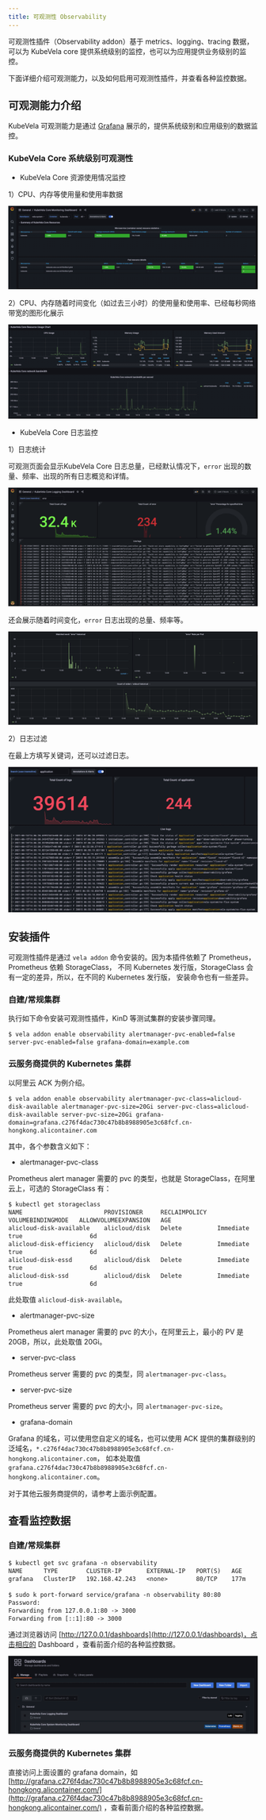 ```yaml
---
title: 可观测性 Observability
---
```


可观测性插件（Observability addon）基于 metrics、logging、tracing 数据，可以为 KubeVela core 提供系统级别的监控，也可以为应用提供业务级别的监控。

下面详细介绍可观测能力，以及如何启用可观测性插件，并查看各种监控数据。

## 可观测能力介绍

KubeVela 可观测能力是通过 [Grafana](https://grafana.com/) 展示的，提供系统级别和应用级别的数据监控。

### KubeVela Core 系统级别可观测性

- KubeVela Core 资源使用情况监控

1）CPU、内存等使用量和使用率数据

![](../../resources/observability-system-level-summary-of-source-usages.png)

2）CPU、内存随着时间变化（如过去三小时）的使用量和使用率、已经每秒网络带宽的图形化展示

![](../../resources/observability-system-level-summary-of-source-usages-chart.png)

- KubeVela Core 日志监控

1）日志统计

可观测页面会显示KubeVela Core 日志总量，已经默认情况下，`error` 出现的数量、频率、出现的所有日志概览和详情。

![](../../resources/observability-system-level-logging-statistics.png)

还会展示随着时间变化，`error` 日志出现的总量、频率等。

![](../../resources/observability-system-level-logging-statistics2.png)

2）日志过滤

在最上方填写关键词，还可以过滤日志。

![](../../resources/observability-system-level-logging-search.png)

## 安装插件

可观测性插件是通过 `vela addon` 命令安装的。因为本插件依赖了 Prometheus，Prometheus 依赖 StorageClass，
不同 Kubernetes 发行版，StorageClass 会有一定的差异，所以，在不同的 Kubernetes 发行版， 安装命令也有一些差异。

### 自建/常规集群

执行如下命令安装可观测性插件，KinD 等测试集群的安装步骤同理。

```shell
$ vela addon enable observability alertmanager-pvc-enabled=false server-pvc-enabled=false grafana-domain=example.com
```

### 云服务商提供的 Kubernetes 集群

以阿里云 ACK 为例介绍。

```shell
$ vela addon enable observability alertmanager-pvc-class=alicloud-disk-available alertmanager-pvc-size=20Gi server-pvc-class=alicloud-disk-available server-pvc-size=20Gi grafana-domain=grafana.c276f4dac730c47b8b8988905e3c68fcf.cn-hongkong.alicontainer.com
```

其中，各个参数含义如下：

- alertmanager-pvc-class

Prometheus alert manager 需要的 pvc 的类型，也就是 StorageClass，在阿里云上，可选的 StorageClass 有：

```shell
$ kubectl get storageclass
NAME                       PROVISIONER     RECLAIMPOLICY   VOLUMEBINDINGMODE   ALLOWVOLUMEEXPANSION   AGE
alicloud-disk-available    alicloud/disk   Delete          Immediate           true                   6d
alicloud-disk-efficiency   alicloud/disk   Delete          Immediate           true                   6d
alicloud-disk-essd         alicloud/disk   Delete          Immediate           true                   6d
alicloud-disk-ssd          alicloud/disk   Delete          Immediate           true                   6d
```

此处取值 `alicloud-disk-available`。

- alertmanager-pvc-size

Prometheus alert manager 需要的 pvc 的大小，在阿里云上，最小的 PV 是 20GB，所以，此处取值 20Gi。

- server-pvc-class

Prometheus server 需要的 pvc 的类型，同 `alertmanager-pvc-class`。

- server-pvc-size

Prometheus server 需要的 pvc 的大小，同 `alertmanager-pvc-size`。

- grafana-domain

Grafana 的域名，可以使用您自定义的域名，也可以使用 ACK 提供的集群级别的泛域名，`*.c276f4dac730c47b8b8988905e3c68fcf.cn-hongkong.alicontainer.com`，
如本处取值 `grafana.c276f4dac730c47b8b8988905e3c68fcf.cn-hongkong.alicontainer.com`。

对于其他云服务商提供的，请参考上面示例配置。

## 查看监控数据

### 自建/常规集群

```shell
$ kubectl get svc grafana -n observability
NAME      TYPE        CLUSTER-IP       EXTERNAL-IP   PORT(S)   AGE
grafana   ClusterIP   192.168.42.243   <none>        80/TCP    177m

$ sudo k port-forward service/grafana -n observability 80:80
Password:
Forwarding from 127.0.0.1:80 -> 3000
Forwarding from [::1]:80 -> 3000
```

通过浏览器访问 [http://127.0.0.1/dashboards](http://127.0.0.1/dashboards)，点击相应的 Dashboard ，查看前面介绍的各种监控数据。

![](../../resources/observability-system-level-dashboards.png)

### 云服务商提供的 Kubernetes 集群

直接访问上面设置的 grafana domain，如 [http://grafana.c276f4dac730c47b8b8988905e3c68fcf.cn-hongkong.alicontainer.com/](http://grafana.c276f4dac730c47b8b8988905e3c68fcf.cn-hongkong.alicontainer.com/) ，查看前面介绍的各种监控数据。
